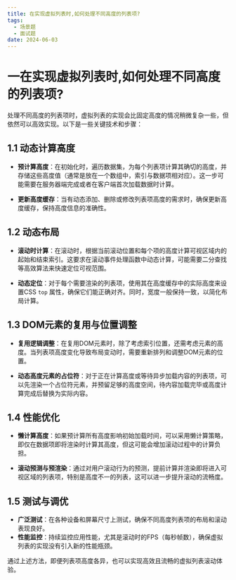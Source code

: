 ```yaml
---
title: 在实现虚拟列表时,如何处理不同高度的列表项?
tags:
  - 场景题
  - 面试题
date: 2024-06-03
---
```

# 一在实现虚拟列表时,如何处理不同高度的列表项?

处理不同高度的列表项时，虚拟列表的实现会比固定高度的情况稍微复杂一些，但依然可以高效实现。以下是一些关键技术和步骤：

## 1.1 动态计算高度

- **预计算高度**：在初始化时，遍历数据集，为每个列表项计算其确切的高度，并存储这些高度值（通常是放在一个数组中，索引与数据项相对应）。这一步可能需要在服务器端完成或者在客户端首次加载数据时计算。
    
- **更新高度缓存**：当有动态添加、删除或修改列表项高度的需求时，确保更新高度缓存，保持高度信息的准确性。
    

## 1.2 动态布局

- **滚动时计算**：在滚动时，根据当前滚动位置和每个项的高度计算可视区域内的起始和结束索引。这要求在滚动事件处理函数中动态计算，可能需要二分查找等高效算法来快速定位可视范围。
    
- **动态定位**：对于每个需要渲染的列表项，使用其在高度缓存中的实际高度来设置CSS `top` 属性，确保它们能正确对齐。同时，宽度一般保持一致，以简化布局计算。
    

## 1.3 DOM元素的复用与位置调整

- **复用逻辑调整**：在复用DOM元素时，除了考虑索引位置，还需考虑元素的高度。当列表项高度变化导致布局变动时，需要重新排列和调整DOM元素的位置。
    
- **动态高度元素的占位符**：对于正在计算高度或等待异步加载内容的列表项，可以先渲染一个占位符元素，并预留足够的高度空间，待内容加载完毕或高度计算完成后替换为实际内容。
    

## 1.4 性能优化

- **懒计算高度**：如果预计算所有高度影响初始加载时间，可以采用懒计算策略，即仅在数据项即将渲染时计算其高度，但这可能会增加滚动过程中的计算负担。
    
- **滚动预测与预渲染**：通过对用户滚动行为的预测，提前计算并渲染即将进入可视区域的列表项，特别是高度不一的列表，这可以进一步提升滚动的流畅度。
    

## 1.5 测试与调优

- **广泛测试**：在各种设备和屏幕尺寸上测试，确保不同高度列表项的布局和滚动表现良好。
- **性能监控**：持续监控应用性能，尤其是滚动时的FPS（每秒帧数），确保虚拟列表的实现没有引入新的性能瓶颈。

通过上述方法，即便列表项高度各异，也可以实现高效且流畅的虚拟列表滚动体验。
